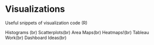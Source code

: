 # Visualizations
 Useful snippets of visualization code (R)

Histograms (br)
Scatterplots(br)
Area Maps(br)
Heatmaps!(br)
Tableau Work(br)
Dashboard Ideas(br)
